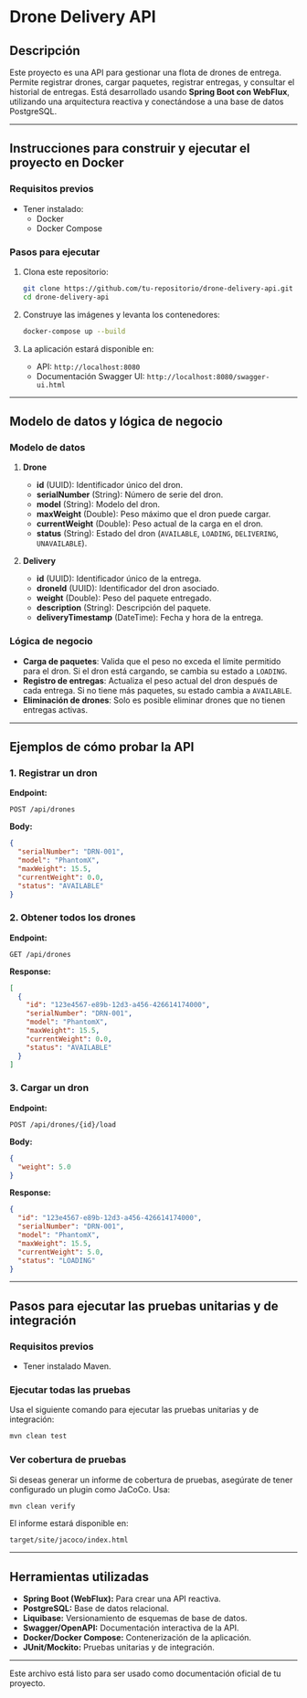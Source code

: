 
# Drone Delivery API

## Descripción
Este proyecto es una API para gestionar una flota de drones de entrega. Permite registrar drones, cargar paquetes, registrar entregas, y consultar el historial de entregas. Está desarrollado usando **Spring Boot con WebFlux**, utilizando una arquitectura reactiva y conectándose a una base de datos PostgreSQL.

---

## **Instrucciones para construir y ejecutar el proyecto en Docker**

### **Requisitos previos**
- Tener instalado:
  - Docker
  - Docker Compose

### **Pasos para ejecutar**
1. Clona este repositorio:
   ```bash
   git clone https://github.com/tu-repositorio/drone-delivery-api.git
   cd drone-delivery-api
   ```

2. Construye las imágenes y levanta los contenedores:
   ```bash
   docker-compose up --build
   ```

3. La aplicación estará disponible en:
   - API: `http://localhost:8080`
   - Documentación Swagger UI: `http://localhost:8080/swagger-ui.html`

---

## **Modelo de datos y lógica de negocio**

### **Modelo de datos**

1. **Drone**
   - **id** (UUID): Identificador único del dron.
   - **serialNumber** (String): Número de serie del dron.
   - **model** (String): Modelo del dron.
   - **maxWeight** (Double): Peso máximo que el dron puede cargar.
   - **currentWeight** (Double): Peso actual de la carga en el dron.
   - **status** (String): Estado del dron (`AVAILABLE`, `LOADING`, `DELIVERING`, `UNAVAILABLE`).

2. **Delivery**
   - **id** (UUID): Identificador único de la entrega.
   - **droneId** (UUID): Identificador del dron asociado.
   - **weight** (Double): Peso del paquete entregado.
   - **description** (String): Descripción del paquete.
   - **deliveryTimestamp** (DateTime): Fecha y hora de la entrega.

### **Lógica de negocio**
- **Carga de paquetes**: Valida que el peso no exceda el límite permitido para el dron. Si el dron está cargando, se cambia su estado a `LOADING`.
- **Registro de entregas**: Actualiza el peso actual del dron después de cada entrega. Si no tiene más paquetes, su estado cambia a `AVAILABLE`.
- **Eliminación de drones**: Solo es posible eliminar drones que no tienen entregas activas.

---

## **Ejemplos de cómo probar la API**

### **1. Registrar un dron**
**Endpoint:**
```http
POST /api/drones
```

**Body:**
```json
{
  "serialNumber": "DRN-001",
  "model": "PhantomX",
  "maxWeight": 15.5,
  "currentWeight": 0.0,
  "status": "AVAILABLE"
}
```

### **2. Obtener todos los drones**
**Endpoint:**
```http
GET /api/drones
```

**Response:**
```json
[
  {
    "id": "123e4567-e89b-12d3-a456-426614174000",
    "serialNumber": "DRN-001",
    "model": "PhantomX",
    "maxWeight": 15.5,
    "currentWeight": 0.0,
    "status": "AVAILABLE"
  }
]
```

### **3. Cargar un dron**
**Endpoint:**
```http
POST /api/drones/{id}/load
```

**Body:**
```json
{
  "weight": 5.0
}
```

**Response:**
```json
{
  "id": "123e4567-e89b-12d3-a456-426614174000",
  "serialNumber": "DRN-001",
  "model": "PhantomX",
  "maxWeight": 15.5,
  "currentWeight": 5.0,
  "status": "LOADING"
}
```

---

## **Pasos para ejecutar las pruebas unitarias y de integración**

### **Requisitos previos**
- Tener instalado Maven.

### **Ejecutar todas las pruebas**
Usa el siguiente comando para ejecutar las pruebas unitarias y de integración:
```bash
mvn clean test
```

### **Ver cobertura de pruebas**
Si deseas generar un informe de cobertura de pruebas, asegúrate de tener configurado un plugin como JaCoCo. Usa:
```bash
mvn clean verify
```

El informe estará disponible en:
```
target/site/jacoco/index.html
```

---

## **Herramientas utilizadas**
- **Spring Boot (WebFlux):** Para crear una API reactiva.
- **PostgreSQL:** Base de datos relacional.
- **Liquibase:** Versionamiento de esquemas de base de datos.
- **Swagger/OpenAPI:** Documentación interactiva de la API.
- **Docker/Docker Compose:** Contenerización de la aplicación.
- **JUnit/Mockito:** Pruebas unitarias y de integración.

---

Este archivo está listo para ser usado como documentación oficial de tu proyecto.
